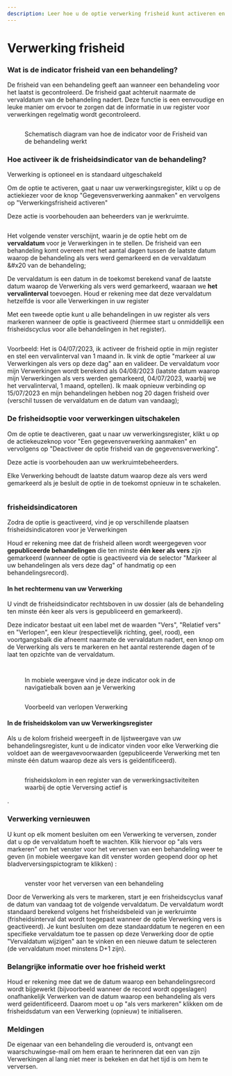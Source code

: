 ```yaml
---
description: Leer hoe u de optie verwerking frisheid kunt activeren en gebruiken
---
```


# Verwerking frisheid

### Wat is de indicator frisheid van een behandeling?

De frisheid van een behandeling geeft aan wanneer een behandeling voor het laatst is gecontroleerd. De frisheid gaat achteruit naarmate de vervaldatum van de behandeling nadert. Deze functie is een eenvoudige en leuke manier om ervoor te zorgen dat de informatie in uw register voor verwerkingen regelmatig wordt gecontroleerd.&#x20;

<figure><img src="../../.gitbook/assets/image (275).png" alt=""><figcaption><p>Schematisch diagram van hoe de indicator voor de Frisheid van de behandeling werkt</p></figcaption></figure>

### Hoe activeer ik de frisheidsindicator van de behandeling?

Verwerking is optioneel en is standaard uitgeschakeld &#x20;

Om de optie te activeren, gaat u naar uw verwerkingsregister, klikt u op de actiekiezer voor de knop "Gegevensverwerking aanmaken" en vervolgens op "Verwerkingsfrisheid activeren" &#x20;

Deze actie is voorbehouden aan beheerders van je werkruimte.

<figure><img src="../../.gitbook/assets/freshness-activate.JPG" alt=""><figcaption></figcaption></figure>

Het volgende venster verschijnt, waarin je de optie hebt om de **vervaldatum** voor je Verwerkingen in te stellen. De frisheid van een behandeling komt overeen met het aantal dagen tussen de laatste datum waarop de behandeling als vers werd gemarkeerd en de vervaldatum &#x20 van de behandeling;

De vervaldatum is een datum in de toekomst berekend vanaf de laatste datum waarop de Verwerking als vers werd gemarkeerd, waaraan we **het vervalinterval** toevoegen. Houd er rekening mee dat deze vervaldatum hetzelfde is voor alle Verwerkingen in uw register &#x20;

Met een tweede optie kunt u alle behandelingen in uw register als vers markeren wanneer de optie is geactiveerd (hiermee start u onmiddellijk een frisheidscyclus voor alle behandelingen in het register).

<figure><img src="../../.gitbook/assets/freshness-activate-modal.JPG" alt=""><figcaption></figcaption></figure>

Voorbeeld: Het is 04/07/2023, ik activeer de frisheid optie in mijn register en stel een vervalinterval van 1 maand in. Ik vink de optie "markeer al uw Verwerkingen als vers op deze dag" aan en valideer. De vervaldatum voor mijn Verwerkingen wordt berekend als 04/08/2023 (laatste datum waarop mijn Verwerkingen als vers werden gemarkeerd, 04/07/2023, waarbij we het vervalinterval, 1 maand, optellen). Ik maak opnieuw verbinding op 15/07/2023 en mijn behandelingen hebben nog 20 dagen frisheid over (verschil tussen de vervaldatum en de datum van vandaag);



### De frisheidsoptie voor verwerkingen uitschakelen

Om de optie te deactiveren, gaat u naar uw verwerkingsregister, klikt u op de actiekeuzeknop voor "Een gegevensverwerking aanmaken" en vervolgens op "Deactiveer de optie frisheid van de gegevensverwerking".

Deze actie is voorbehouden aan uw werkruimtebeheerders.

Elke Verwerking behoudt de laatste datum waarop deze als vers werd gemarkeerd als je besluit de optie in de toekomst opnieuw in te schakelen.

<figure><img src="../../.gitbook/assets/freshness-disablemodal.JPG" alt=""><figcaption></figcaption></figure>

### frisheidsindicatoren

Zodra de optie is geactiveerd, vind je op verschillende plaatsen frisheidsindicatoren voor je Verwerkingen&#x20;

Houd er rekening mee dat de frisheid alleen wordt weergegeven voor **gepubliceerde behandelingen** die ten minste **één keer als vers** zijn gemarkeerd (wanneer de optie is geactiveerd via de selector "Markeer al uw behandelingen als vers deze dag" of handmatig op een behandelingsrecord).

#### In het rechtermenu van uw Verwerking&#x20;

U vindt de frisheidsindicator rechtsboven in uw dossier (als de behandeling ten minste één keer als vers is gepubliceerd en gemarkeerd).

Deze indicator bestaat uit een label met de waarden "Vers", "Relatief vers" en "Verlopen", een kleur (respectievelijk richting, geel, rood), een voortgangsbalk die afneemt naarmate de vervaldatum nadert, een knop om de Verwerking als vers te markeren en het aantal resterende dagen of te laat ten opzichte van de vervaldatum.&#x20;

<figure><img src="../../.gitbook/assets/image (270).png" alt=""><figcaption></figcaption></figure>



<figure><img src="../../.gitbook/assets/image (269).png" alt=""><figcaption><p>In mobiele weergave vind je deze indicator ook in de navigatiebalk boven aan je Verwerking</p></figcaption></figure>

<figure><img src="../../.gitbook/assets/image (271).png" alt=""><figcaption><p>Voorbeeld van verlopen Verwerking</p></figcaption></figure>

#### In de frisheidskolom van uw Verwerkingsregister

Als u de kolom frisheid weergeeft in de lijstweergave van uw behandelingsregister, kunt u de indicator vinden voor elke Verwerking die voldoet aan de weergavevoorwaarden (gepubliceerde Verwerking met ten minste één datum waarop deze als vers is geïdentificeerd)\.


<figure><img src="../../.gitbook/assets/image (273).png" alt=""><figcaption><p>frisheidskolom in een register van de verwerkingsactiviteiten waarbij de optie Verversing actief is</p></figcaption></figure>.

### Verwerking vernieuwen

U kunt op elk moment besluiten om een Verwerking te verversen, zonder dat u op de vervaldatum hoeft te wachten. Klik hiervoor op "als vers markeren" om het venster voor het verversen van een behandeling weer te geven (in mobiele weergave kan dit venster worden geopend door op het bladverversingspictogram te klikken) :

<figure><img src="../../.gitbook/assets/image (272).png" alt=""><figcaption><p>venster voor het verversen van een behandeling</p></figcaption></figure>

Door de Verwerking als vers te markeren, start je een frisheidscyclus vanaf de datum van vandaag tot de volgende vervaldatum. De vervaldatum wordt standaard berekend volgens het frisheidsbeleid van je werkruimte (frisheidsinterval dat wordt toegepast wanneer de optie Verwerking vers is geactiveerd). Je kunt besluiten om deze standaarddatum te negeren en een specifieke vervaldatum toe te passen op deze Verwerking door de optie "Vervaldatum wijzigen" aan te vinken en een nieuwe datum te selecteren (de vervaldatum moet minstens D+1 zijn).

### Belangrijke informatie over hoe frisheid werkt

Houd er rekening mee dat we de datum waarop een behandelingsrecord wordt bijgewerkt (bijvoorbeeld wanneer de record wordt opgeslagen) onafhankelijk Verwerken van de datum waarop een behandeling als vers werd geïdentificeerd. Daarom moet u op "als vers markeren" klikken om de frisheidsdatum van een Verwerking (opnieuw) te initialiseren.

### Meldingen

De eigenaar van een behandeling die verouderd is, ontvangt een waarschuwingse-mail om hem eraan te herinneren dat een van zijn Verwerkingen al lang niet meer is bekeken en dat het tijd is om hem te verversen.